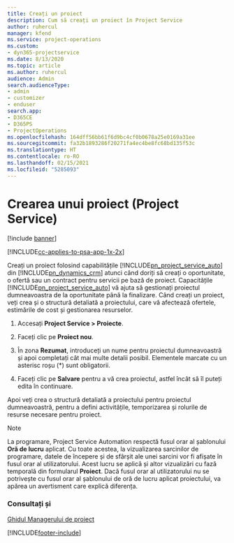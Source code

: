 ```yaml
---
title: Creați un proiect
description: Cum să creați un proiect în Project Service
author: ruhercul
manager: kfend
ms.service: project-operations
ms.custom:
- dyn365-projectservice
ms.date: 8/13/2020
ms.topic: article
ms.author: ruhercul
audience: Admin
search.audienceType:
- admin
- customizer
- enduser
search.app:
- D365CE
- D365PS
- ProjectOperations
ms.openlocfilehash: 164dff56bb61f6d9bc4cf0b0678a25e0169a31ee
ms.sourcegitcommit: fa32b1893286f20271fa4ec4be8fc68bd135f53c
ms.translationtype: HT
ms.contentlocale: ro-RO
ms.lasthandoff: 02/15/2021
ms.locfileid: "5285093"
---
```

# <a name="create-a-project-project-service"></a>Crearea unui proiect (Project Service)

[!include [banner](../includes/psa-now-project-operations.md)]

[!INCLUDE[cc-applies-to-psa-app-1x-2x](../includes/cc-applies-to-psa-app-1x-2x.md)]

Creați un proiect folosind capabilitățile [!INCLUDE[pn_project_service_auto](../includes/pn-project-service-auto.md)] din [!INCLUDE[pn_dynamics_crm](../includes/pn-dynamics-crm.md)] atunci când doriți să creați o oportunitate, o ofertă sau un contract pentru servicii pe bază de proiect. Capacitățile [!INCLUDE[pn_project_service_auto](../includes/pn-project-service-auto.md)] vă ajuta să gestionați proiectul dumneavoastra de la oportunitate până la finalizare. Când creați un proiect, veți crea și o structură detaliată a proiectului, care vă afectează ofertele, estimările de cost și gestionarea resurselor.  
  
1.  Accesați **Project Service > Proiecte**.  
  
2.  Faceți clic pe **Proiect nou**.  
  
3.  În zona **Rezumat**, introduceți un nume pentru proiectul dumneavoastră și apoi completați cât mai multe detalii posibil. Elementele marcate cu un asterisc roșu (*) sunt obligatorii.  
  
4.  Faceți clic pe **Salvare** pentru a vă crea proiectul, astfel încât să îl puteți edita în continuare.  
  
Apoi veți crea o structură detaliată a proiectului pentru proiectul dumneavoastră, pentru a defini activitățile, temporizarea și rolurile de resurse necesare pentru proiect.  

> [!NOTE]
> La programare, Project Service Automation respectă fusul orar al șablonului **Oră de lucru** aplicat. Cu toate acestea, la vizualizarea sarcinilor de programare, datele de începere și de sfârșit ale unei sarcini vor fi afișate în fusul orar al utilizatorului. Acest lucru se aplică și altor vizualizări cu fază temporală din formularul **Proiect**. Dacă fusul orar al utilizatorului nu se potrivește cu fusul orar al șablonului de oră de lucru aplicat proiectului, va apărea un avertisment care explică diferența. 
  
### <a name="see-also"></a>Consultați și  
 [Ghidul Managerului de proiect](../psa/project-manager-guide.md)


[!INCLUDE[footer-include](../includes/footer-banner.md)]